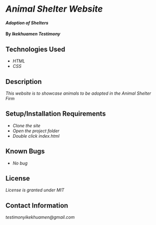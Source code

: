 # _Animal Shelter Website_

#### _Adoption of Shelters_

#### By _**Ikekhuamen Testimony**_

## Technologies Used

* _HTML_
* _CSS_

## Description

_This website is to showcase animals to be adopted in the Animal Shelter Firm_

## Setup/Installation Requirements

* _Clone the site_
* _Open the project folder_
* _Double click index.html_

## Known Bugs

* _No bug_

## License

_License is granted under MIT_

## Contact Information

_testimonyikekhuamen@gmail.com_